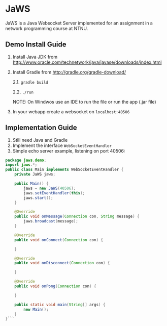 JaWS
====


JaWS is a Java Websocket Server implemented for an assignment in a network programming course at NTNU.

Demo Install Guide
-------------

1. Install Java JDK from http://www.oracle.com/technetwork/java/javase/downloads/index.html
2. Install Gradle from http://gradle.org/gradle-download/

    2.1. ```gradle build```

    2.2. ```./run```

    NOTE: On Windwos use an IDE to run the file or run the app (.jar file)
3. In your webapp create a websocket on ```localhost:40506```

Implementation Guide
--------------------

1. Still need Java and Gradle
2. Implement the interface ```WebSocketEventHandler```
3. Simple echo server example, listening on port 40506:
``` java
package jaws.demo;
import jaws.*;
public class Main implements WebSocketEventHandler {
    private JaWS jaws;

    public Main() {
        jaws = new JaWS(40506);
        jaws.setEventHandler(this);
        jaws.start();
    }

    @Override
    public void onMessage(Connection con, String message) {
        jaws.broadcast(message);
    }

    @Override
    public void onConnect(Connection con) {

    }

    @Override
    public void onDisconnect(Connection con) {

    }

    @Override
    public void onPong(Connection con) {

    }

    public static void main(String[] args) {
        new Main();
    }
}```
